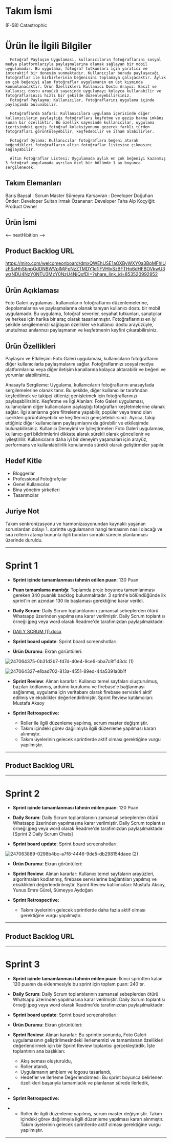 # **Takım İsmi**

(F-58) Catastrophic

# Ürün İle İlgili Bilgiler

      Fotoğraf Paylaşım Uygulaması, kullanıcıların fotoğraflarını sosyal medya platformlarıyla paylaşmalarına olanak sağlayan bir mobil uygulamadır. Bu uygulama, fotoğraf tutkunları için yaratıcı ve interaktif bir deneyim sunmaktadır. Kullanıcılar burada paylaşacağı fotoğraflar ile birbirlerinin beğenisini toplamaya çalışacaktır. Aylık en çok beğeniyi alan fotoğraflar uygulamanın en üst kısmında konumlanacaktır. Ürün Özellikleri Kullanıcı Dostu Arayüz: Basit ve kullanıcı dostu arayüzü sayesinde uygulamayı kolayca kullanabilir ve fotoğraflarınızı hızlı bir şekilde düzenleyebilirsiniz. 
      Fotoğraf Paylaşma: Kullanıcılar, fotoğraflarını uygulama içinde paylaşımda bulunabilir. 
      
      Fotoğraflarda Safari: Kullanıcılara uygulama içerisinde diğer kullanıcıların paylaştığı fotoğrafları keşfetme ve gezip bakma imkânı sunan bir özelliktir. Bu özellik sayesinde kullanıcılar, uygulama içerisindeki geniş fotoğraf koleksiyonunu gezerek farklı türden fotoğrafları görüntüleyebilir, keşfedebilir ve ilham alabilirler.
      
      Fotoğraf Oylama: Kullanıcılar fotoğraflara beğeni atarak beğendikleri fotoğrafların altın fotoğraflar listesine çıkmasını sağlayabilir.
      
      Altın Fotoğraflar Listesi: Uygulamada aylık en çok beğeniyi kazanmış 3 fotoğraf uygulamada ayrılan özel bir bölümde 1 ay boyunca sergilenecek.



## Takım Elemanları
  Barış Baysal : Scrum Master
  Sümeyra Karsavran : Developer
  Doğuhan Önder: Developer
  Sultan Irmak Özananar: Developer
  Taha Alp Koçyiğit: Product Owner

## Ürün İsmi
 <-- nextHibition -->

## Product Backlog URL

https://miro.com/welcomeonboard/dmxQWEhUSE1aOXByWXY0a3BpMFhIUzFSaHhSbnpGdDNBWVpIMjFpNzZTMDY1d1lFVHlvSzBFTHp6dHFBOVkwU3wzNDU4NzY0NTU3MzY0NzU4NjQxfDI=?share_link_id=853520992952

## Ürün Açıklaması
  
  Foto Galeri uygulaması, kullanıcıların fotoğraflarını düzenlemelerine, depolamalarına ve paylaşmalarına olanak tanıyan kullanıcı dostu bir mobil uygulamadır. Bu uygulama, fotoğraf severler, seyahat tutkunları, sanatçılar ve herkes için harika bir araç olarak tasarlanmıştır. Fotoğraflarınızı en iyi şekilde sergilemenizi sağlayan özellikler ve kullanıcı dostu arayüzüyle, unutulmaz anılarınızı paylaşmanın ve keşfetmenin keyfini çıkarabilirsiniz.


## Ürün Özellikleri

  Paylaşım ve Etkileşim: Foto Galeri uygulaması, kullanıcıların fotoğraflarını diğer kullanıcılarla paylaşmalarını sağlar. Fotoğraflarınızı sosyal medya platformlarına veya diğer iletişim kanallarına kolayca aktarabilir ve beğeni ve yorumlar alabilirsiniz.
  
  Anasayfa Sergileme: Uygulama, kullanıcıların fotoğraflarını anasayfada sergilemelerine olanak tanır. Bu şekilde, diğer kullanıcılar tarafından keşfedilmek ve takipçi kitlenizi genişletmek için fotoğraflarınızı paylaşabilirsiniz.
  Keşfetme ve İlgi Alanları: Foto Galeri uygulaması, kullanıcıların diğer kullanıcıların paylaştığı fotoğrafları keşfetmelerine olanak sağlar. İlgi alanlarına göre filtreleme yapabilir, popüler veya trend olan içerikleri görüntüleyebilir ve keşiflerinizi genişletebilirsiniz. Ayrıca, takip ettiğiniz diğer kullanıcıların paylaşımlarını da görebilir ve etkileşimde bulunabilirsiniz.
  Kullanıcı Deneyimi ve İyileştirmeler: Foto Galeri uygulaması, kullanıcı geri bildirimlerini dikkate alarak sürekli olarak güncellenir ve iyileştirilir. Kullanıcıların daha iyi bir deneyim yaşamaları için arayüz, performans ve kullanılabilirlik konularında sürekli olarak geliştirmeler yapılır.

## Hedef Kitle

- Bloggerlar
- Professional Fotoğrafçılar
- Genel Kullanıcılar
- Bina yönetim şirketleri 
- Tasarımcılar


## Juriye Not

Takım senkronizasyonu ve harmonizasyonundan kaynaklı yaşanan sorunlardan dolayı 1. sprintte uygulamanın hangi temasının nasıl olacağı ve sıra rollerin atanıp bununla ilgili bundan sonraki sürecin planlanması üzerinde duruldu.


---

# Sprint 1

- **Sprint içinde tamamlanması tahmin edilen puan**: 130 Puan


- **Puan tamamlama mantığı**: Toplamda proje boyunca tamamlanması gereken 340 puanlık backlog bulunmaktadır. 3 sprint'e bölündüğünde ilk sprint'in en azından 130 ile başlaması gerektiğine karar verildi.


- **Daily Scrum**: Daily Scrum toplantılarının zamansal sebeplerden ötürü Whatsapp üzerinden yapılmasına karar verilmiştir. Daily Scrum toplantısı örneği jpeg veya word olarak Readme'de tarafımızdan paylaşılmaktadır:
- [DAILY SCRUM (1).docx](https://github.com/captainofDogu/Bootcamp2022Example/files/11805186/DAILY.SCRUM.1.docx)

- **Sprint board update**: Sprint board screenshotları: 



- **Ürün Durumu**: Ekran görüntüleri:
  
![247064375-0b31d2b7-fd7d-40e4-9ce6-bba7c8f1d3dc (1)](https://github.com/captainofDogu/Bootcamp2022Example/assets/109286255/7091ea96-2645-46f9-a360-442106645d54)

![247064327-e1bad702-813a-4551-89ed-44a5391a0b1f](https://github.com/captainofDogu/Bootcamp2022Example/assets/109286255/c6b5e4df-bb97-44a2-aaaa-eeea7a07e40b)


- **Sprint Review**: 
Alınan kararlar: Kullanıcı temel sayfaları oluşturulmuş, bazıları kodlanmış, arduino kurulumu ve firebase'e bağlanması sağlanmış, uygulama için veritabanı olarak firebase servisleri aktif edilmiş ve eksiklikler değerlendirilmiştir. Sprint Review katılımcıları: Mustafa Aksoy

- **Sprint Retrospective:**
  - Roller ile ilgili düzenleme yapılmış, scrum master değişmiştir.
  - Takım içindeki görev dağılımıyla ilgili düzenleme yapılması kararı alınmıştır.
  - Takım üyelerinin gelecek sprintlerde aktif olması gerektiğine vurgu yapılmıştır.
 


---

## Product Backlog URL


---

# Sprint 2

- **Sprint içinde tamamlanması tahmin edilen puan**: 120 Puan

- **Daily Scrum**: Daily Scrum toplantılarının zamansal sebeplerden ötürü Whatsapp üzerinden yapılmasına karar verilmiştir. Daily Scrum toplantısı örneği jpeg veya word olarak Readme'de tarafımızdan paylaşılmaktadır: [Sprint 2 Daily Scrum Chats]

- **Sprint board update**: Sprint board screenshotları: 

![247063889-0298b4bc-a7f8-4446-9de5-db298154daee (2)](https://github.com/captainofDogu/Bootcamp2022Example/assets/109286255/654501d0-dc02-4246-93ea-3b592c2a877e)




- **Ürün Durumu**: Ekran görüntüleri:


- **Sprint Review**: 
Alınan kararlar: Kullanıcı temel sayfaların arayüzleri, algoritmaları kodlanmış, firebase servislerine bağlantıları yapılmış ve eksiklikleri değerlendirilmiştir. 
Sprint Review katılımcıları: Mustafa Aksoy, Yunus Emre Gürel, Sümeyye Aydoğan 

- **Sprint Retrospective:**

  - Takım üyelerinin gelecek sprintlerde daha fazla aktif olması gerektiğine vurgu yapılmıştır.


---

## Product Backlog URL



---

# Sprint 3

- **Sprint içinde tamamlanması tahmin edilen puan**: İkinci sprintten kalan 120 puanın da eklenmesiyle bu sprint için toplam puan: 240'tır.


- **Daily Scrum**: Daily Scrum toplantılarının zamansal sebeplerden ötürü Whatsapp üzerinden yapılmasına karar verilmiştir. Daily Scrum toplantısı örneği jpeg veya word olarak Readme'de tarafımızdan paylaşılmaktadır:




- **Sprint board update**: Sprint board screenshotları: 




- **Ürün Durumu**: Ekran görüntüleri:



- **Sprint Review**: 
Alınan kararlar: Bu sprintin sonunda, Foto Galeri uygulamasının geliştirilmesindeki ilerlememizi ve tamamlanan özellikleri değerlendirmek için bir Sprint Review toplantısı gerçekleştirdik. İşte toplantının ana başlıkları:
  - Akış seması oluşturuldu,
  - Roller atandı,
  - Uygulamanın amblem ve logosu tasarlandı,
  - Hedefler ve İlerleme Değerlendirmesi:
Bu sprint boyunca belirlenen özellikleri başarıyla tamamladık ve planlanan sürede ilerledik,
-

- **Sprint Retrospective:**
- 
  - Roller ile ilgili düzenleme yapılmış, scrum master değişmiştir.
Takım içindeki görev dağılımıyla ilgili düzenleme yapılması kararı alınmıştır.
Takım üyelerinin gelecek sprintlerde aktif olması gerektiğine vurgu yapılmıştır.


---
